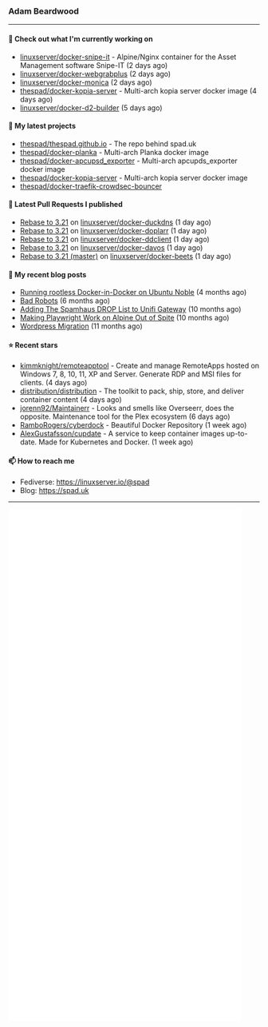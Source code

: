 ### Adam Beardwood
---
#### 👷 Check out what I'm currently working on

- [linuxserver/docker-snipe-it](https://github.com/linuxserver/docker-snipe-it) - Alpine/Nginx container for the Asset Management software Snipe-IT (2 days ago)
- [linuxserver/docker-webgrabplus](https://github.com/linuxserver/docker-webgrabplus) (2 days ago)
- [linuxserver/docker-monica](https://github.com/linuxserver/docker-monica) (2 days ago)
- [thespad/docker-kopia-server](https://github.com/thespad/docker-kopia-server) - Multi-arch kopia server docker image  (4 days ago)
- [linuxserver/docker-d2-builder](https://github.com/linuxserver/docker-d2-builder) (5 days ago)

#### 🌱 My latest projects

- [thespad/thespad.github.io](https://github.com/thespad/thespad.github.io) - The repo behind spad.uk
- [thespad/docker-planka](https://github.com/thespad/docker-planka) - Multi-arch Planka docker image
- [thespad/docker-apcupsd_exporter](https://github.com/thespad/docker-apcupsd_exporter) - Multi-arch apcupds_exporter docker image
- [thespad/docker-kopia-server](https://github.com/thespad/docker-kopia-server) - Multi-arch kopia server docker image 
- [thespad/docker-traefik-crowdsec-bouncer](https://github.com/thespad/docker-traefik-crowdsec-bouncer)

#### 🔨 Latest Pull Requests I published

- [Rebase to 3.21](https://github.com/linuxserver/docker-duckdns/pull/81) on [linuxserver/docker-duckdns](https://github.com/linuxserver/docker-duckdns) (1 day ago)
- [Rebase to 3.21](https://github.com/linuxserver/docker-doplarr/pull/17) on [linuxserver/docker-doplarr](https://github.com/linuxserver/docker-doplarr) (1 day ago)
- [Rebase to 3.21](https://github.com/linuxserver/docker-ddclient/pull/98) on [linuxserver/docker-ddclient](https://github.com/linuxserver/docker-ddclient) (1 day ago)
- [Rebase to 3.21](https://github.com/linuxserver/docker-davos/pull/26) on [linuxserver/docker-davos](https://github.com/linuxserver/docker-davos) (1 day ago)
- [Rebase to 3.21 (master)](https://github.com/linuxserver/docker-beets/pull/133) on [linuxserver/docker-beets](https://github.com/linuxserver/docker-beets) (1 day ago)

#### 📜 My recent blog posts

- [Running rootless Docker-in-Docker on Ubuntu Noble](https://www.spad.uk/posts/rootless-dind-noble/) (4 months ago)
- [Bad Robots](https://www.spad.uk/posts/bad-robots/) (6 months ago)
- [Adding The Spamhaus DROP List to Unifi Gateway](https://www.spad.uk/posts/adding-spamhaus-drop-list-to-unifi-gateway/) (10 months ago)
- [Making Playwright Work on Alpine Out of Spite](https://www.spad.uk/posts/making-playwright-work-on-alpine-out-of-spite/) (10 months ago)
- [Wordpress Migration](https://www.spad.uk/posts/wordpress-migration/) (11 months ago)

#### ⭐ Recent stars

- [kimmknight/remoteapptool](https://github.com/kimmknight/remoteapptool) - Create and manage RemoteApps hosted on Windows 7, 8, 10, 11, XP and Server. Generate RDP and MSI files for clients. (4 days ago)
- [distribution/distribution](https://github.com/distribution/distribution) - The toolkit to pack, ship, store, and deliver container content (4 days ago)
- [jorenn92/Maintainerr](https://github.com/jorenn92/Maintainerr) - Looks and smells like Overseerr, does the opposite. Maintenance tool for the Plex ecosystem (6 days ago)
- [RamboRogers/cyberdock](https://github.com/RamboRogers/cyberdock) - Beautiful Docker Repository (1 week ago)
- [AlexGustafsson/cupdate](https://github.com/AlexGustafsson/cupdate) - A service to keep container images up-to-date. Made for Kubernetes and Docker. (1 week ago)

#### 📫 How to reach me
- Fediverse: https://linuxserver.io/@spad
- Blog: https://spad.uk
---
<img src="https://raw.githubusercontent.com/thespad/thespad/main/github-metrics.svg">
